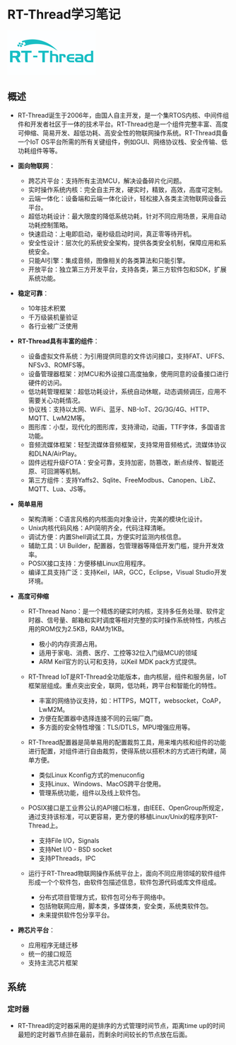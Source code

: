 # RT-Thread学习笔记
![](../Pic/Misc/rt-thread_logo.png)

## 概述
- RT-Thread诞生于2006年，由国人自主开发，是一个集RTOS内核、中间件组件和开发者社区于一体的技术平台。RT-Thread也是一个组件完整丰富、高度可伸缩、简易开发、超低功耗、高安全性的物联网操作系统。RT-Thread具备一个IoT OS平台所需的所有关键组件，例如GUI、网络协议栈、安全传输、低功耗组件等等。    
- **面向物联网**：
   - 跨芯片平台：支持所有主流MCU，解决设备碎片化问题。
   - 实时操作系统内核：完全自主开发，硬实时，精致，高效，高度可定制。
   - 云端一体化：设备端和云端一体化设计，轻松接入各类主流物联网设备云平台。
   - 超低功耗设计：最大限度的降低系统功耗，针对不同应用场景，采用自动功耗控制策略。
   - 快速启动：上电即启动，毫秒级启动时间，真正零等待开机。
   - 安全性设计：层次化的系统安全架构，提供各类安全机制，保障应用和系统安全。
   - 只能AI引擎：集成音频，图像相关的各类算法和只能引擎。
   - 开放平台：独立第三方开发平台，支持各类，第三方软件包和SDK，扩展系统功能。

- **稳定可靠**：
   - 10年技术积累
   - 千万级装机量验证
   - 各行业被广泛使用

- **RT-Thread具有丰富的组件**：
   - 设备虚拟文件系统：为引用提供同意的文件访问接口，支持FAT、UFFS、NFSv3、ROMFS等。
   - 设备管理器框架：对MCU和外设接口高度抽象，使用同意的设备接口进行硬件的访问。
   - 低功耗管理框架：超低功耗设计，系统自动休眠，动态调频调压，应用不需要关心功耗情况。
   - 协议栈：支持以太网、WiFi、蓝牙、NB-IoT、2G/3G/4G、HTTP、MQTT、LwM2M等。
   - 图形库：小型，现代化的图形库，支持滑动，动画，TTF字体，多国语言功能。
   - 音频流媒体框架：轻型流媒体音频框架，支持常用音频格式，流媒体协议和DLNA/AirPlay。
   - 固件远程升级FOTA：安全可靠，支持加密，防篡改，断点续传、智能还原、可回溯等机制。
   - 第三方组件：支持Yaffs2、Sqlite、FreeModbus、Canopen、LibZ、MQTT、Lua、JS等。

- **简单易用**
   - 架构清晰：C语言风格的内核面向对象设计，完美的模块化设计。
   - Unix内核代码风格：API简明齐全，代码注释清晰。
   - 调试方便：内置Shell调试工具，方便实时监测内核信息。
   - 辅助工具：UI Builder，配置器，包管理器等降低开发门槛，提升开发效率。
   - POSIX接口支持：方便移植Linux应用程序。
   - 编译工具支持广泛：支持Keil，IAR，GCC，Eclipse，Visual Studio开发环境。

- **高度可伸缩**
   - RT-Thread Nano：是一个精炼的硬实时内核，支持多任务处理、软件定时器、信号量、邮箱和实时调度等相对完整的实时操作系统特性，内核占用的ROM仅为2.5KB，RAM为1KB。
      - 极小的内存资源占用。
      - 适用于家电、消费、医疗、工控等32位入门级MCU的领域
      - ARM Keil官方的认可和支持，以Keil MDK pack方式提供。

   - RT-Thread IoT是RT-Thread全功能版本，由内核层，组件和服务层，IoT框架层组成。重点突出安全，联网，低功耗，跨平台和智能化的特性。
      - 丰富的网络协议支持，如：HTTPS，MQTT，websocket，CoAP，LwM2M。
      - 方便在配置器中选择连接不同的云端厂商。
      - 多方面的安全特性增强：TLS/DTLS，MPU增强应用等。

   - RT-Thread配置器是简单易用的配置裁剪工具，用来堆内核和组件的功能进行配置，对组件进行自由裁剪，使得系统以搭积木的方式进行构建，简单方便。
      - 类似Linux Kconfig方式的menuconfig
      - 支持Linux、Windows、MacOS跨平台使用。
      - 管理系统功能，组件以及线上软件包。

   - POSIX接口是工业界公认的API接口标准，由IEEE、OpenGroup所规定，通过支持该标准，可以更容易，更方便的移植Linux/Unix的程序到RT-Thread上。
      - 支持File I/O，Signals
      - 支持Net I/O - BSD socket
      - 支持PThreads，IPC

   - 运行于RT-Thread物联网操作系统平台上，面向不同应用领域的软件组件形成一个个软件包，由软件包描述信息，软件包源代码或库文件组成。
      - 分布式项目管理方式，软件包可分布于网络中。
      - 包括物联网应用，脚本类，多媒体类，安全类，系统类软件包。
      - 未来提供软件包分享平台。

- **跨芯片平台**：
   - 应用程序无缝迁移
   - 统一的接口规范
   - 支持主流芯片框架

## 系统
### 定时器
- RT-Thread的定时器采用的是排序的方式管理时间节点，距离time up的时间最短的定时器节点排在最前，而剩余时间较长的节点放在后面。






















